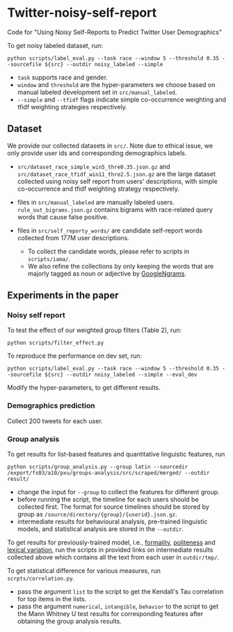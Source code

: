 # Twitter-noisy-self-report
Code for "Using Noisy Self-Reports to Predict Twitter User Demographics" 

<!--- sourcefile defined later. maybe present some sample users without violating term of services -->
To get noisy labeled dataset, run:
```
python scripts/label_eval.py --task race --window 5 --threshold 0.35 --sourcefile ${src} --outdir noisy_labeled --simple
```
* ```task``` supports race and gender.
* ```window``` and ```threshold``` are the hyper-parameters we choose based on manual labeled development set in ```src/manual_labeled```.
* ```--simple``` and ```--tfidf``` flags indicate simple co-occurrence weighting and tfidf weighting strategies respectively.

## Dataset
We provide our collected datasets in ```src/```. 
Note due to ethical issue, we only provide user ids and corresponding demographics labels.
* ```src/dataset_race_simple_win5_thre0.35.json.gz``` and ```src/dataset_race_tfidf_win11_thre2.5.json.gz``` are the large dataset
collected using noisy self report from users' descriptions, with simple co-occurrence and tfidf weighting strategy respectively.
* files in ```src/manual_labeled``` are manually labeled users. 
```rule_out_bigrams.json.gz``` contains bigrams with race-related query words that cause false positive.
* files in ```src/self_reporty_words/``` are candidate self-report words collected from 177M user descriptions.

  * To collect the candidate words, please refer to scripts in ```scripts/iama/```.
  * We also refine the collections by only keeping the words that are majorly tagged as noun or adjective by [GoogleNgrams](https://books.google.com/ngrams/info).
## Experiments in the paper
### Noisy self report
<!--- we have to at least provide users in dev set to reproduce the results-->
To test the effect of our weighted group filters (Table 2), run:
```
python scripts/filter_effect.py
```

To reproduce the performance on dev set, run:
```
python scripts/label_eval.py --task race --window 5 --threshold 0.35 --sourcefile ${src} --outdir noisy_labeled --simple --eval_dev
```
Modify the hyper-parameters, to get different results.

### Demographics prediction
Collect 200 tweets for each user.

### Group analysis
To get results for list-based features and quantitative linguistic features, run
```
python scripts/group_analysis.py --group latin --sourcedir /export/fs03/a10/pxu/groups-analysis/src/scraped/merged/ --outdir result/
```
* change the input for ```--group``` to collect the features for different group.
* before running the script, the timeline for each users should be collected first. 
The format for source timelines should be stored by group as ```/source/directory/{group}/{userid}.json.gz```.
* intermediate results for behavioural analysis, pre-trained linguistic models, and statistical analysis are stored in the ```--outdir```.

To get results for previously-trained model, i.e., [formality](https://github.com/YahooArchive/formality-classifier), 
[politeness](https://github.com/sudhof/politeness) 
and [lexical variation](https://github.com/jacobeisenstein/SAGE/tree/master/py-sage),
run the scripts in provided links on intermediate results collected above which contains all the text from each user in ```outdir/tmp/```.

To get statistical difference for various measures, run ```scrpts/correlation.py```.
* pass the argument ```list``` to the script to get the Kendall's Tau correlation for top items in the lists.
* pass the argument ```numerical```, ```intangible```, ```behavior``` to the script to get the Mann Whitney U test results for corresponding features
after obtaining the group analysis results.


